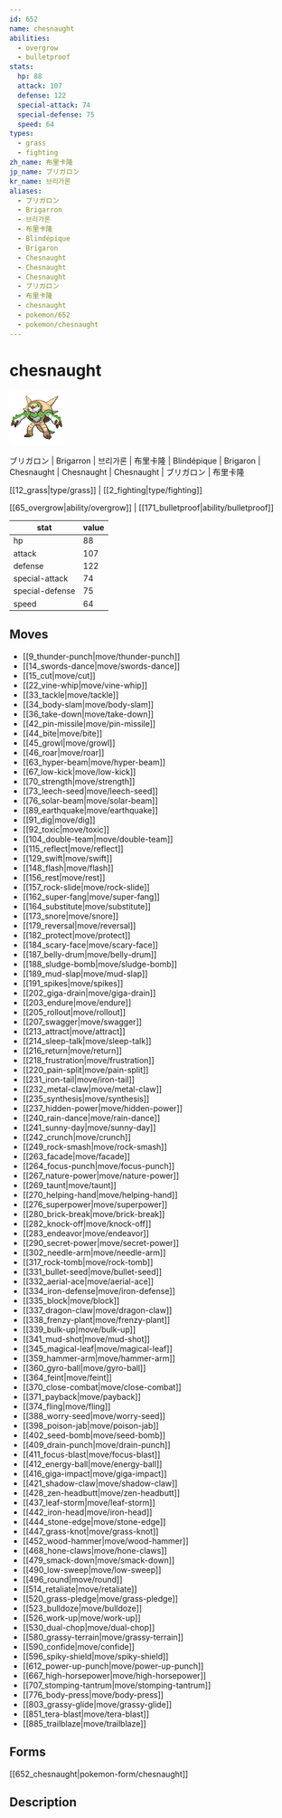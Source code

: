 ```yaml
---
id: 652
name: chesnaught
abilities:
  - overgrow
  - bulletproof
stats:
  hp: 88
  attack: 107
  defense: 122
  special-attack: 74
  special-defense: 75
  speed: 64
types:
  - grass
  - fighting
zh_name: 布里卡隆
jp_name: ブリガロン
kr_name: 브리가론
aliases:
  - ブリガロン
  - Brigarron
  - 브리가론
  - 布里卡隆
  - Blindépique
  - Brigaron
  - Chesnaught
  - Chesnaught
  - Chesnaught
  - ブリガロン
  - 布里卡隆
  - chesnaught
  - pokemon/652
  - pokemon/chesnaught
---
```

# chesnaught

![](https://raw.githubusercontent.com/PokeAPI/sprites/master/sprites/pokemon/652.png)

ブリガロン | Brigarron | 브리가론 | 布里卡隆 | Blindépique | Brigaron | Chesnaught | Chesnaught | Chesnaught | ブリガロン | 布里卡隆

[[12_grass|type/grass]] | [[2_fighting|type/fighting]]

[[65_overgrow|ability/overgrow]] | [[171_bulletproof|ability/bulletproof]]

|stat|value|
|---|---|
|hp|88|
|attack|107|
|defense|122|
|special-attack|74|
|special-defense|75|
|speed|64|


## Moves

- [[9_thunder-punch|move/thunder-punch]]
- [[14_swords-dance|move/swords-dance]]
- [[15_cut|move/cut]]
- [[22_vine-whip|move/vine-whip]]
- [[33_tackle|move/tackle]]
- [[34_body-slam|move/body-slam]]
- [[36_take-down|move/take-down]]
- [[42_pin-missile|move/pin-missile]]
- [[44_bite|move/bite]]
- [[45_growl|move/growl]]
- [[46_roar|move/roar]]
- [[63_hyper-beam|move/hyper-beam]]
- [[67_low-kick|move/low-kick]]
- [[70_strength|move/strength]]
- [[73_leech-seed|move/leech-seed]]
- [[76_solar-beam|move/solar-beam]]
- [[89_earthquake|move/earthquake]]
- [[91_dig|move/dig]]
- [[92_toxic|move/toxic]]
- [[104_double-team|move/double-team]]
- [[115_reflect|move/reflect]]
- [[129_swift|move/swift]]
- [[148_flash|move/flash]]
- [[156_rest|move/rest]]
- [[157_rock-slide|move/rock-slide]]
- [[162_super-fang|move/super-fang]]
- [[164_substitute|move/substitute]]
- [[173_snore|move/snore]]
- [[179_reversal|move/reversal]]
- [[182_protect|move/protect]]
- [[184_scary-face|move/scary-face]]
- [[187_belly-drum|move/belly-drum]]
- [[188_sludge-bomb|move/sludge-bomb]]
- [[189_mud-slap|move/mud-slap]]
- [[191_spikes|move/spikes]]
- [[202_giga-drain|move/giga-drain]]
- [[203_endure|move/endure]]
- [[205_rollout|move/rollout]]
- [[207_swagger|move/swagger]]
- [[213_attract|move/attract]]
- [[214_sleep-talk|move/sleep-talk]]
- [[216_return|move/return]]
- [[218_frustration|move/frustration]]
- [[220_pain-split|move/pain-split]]
- [[231_iron-tail|move/iron-tail]]
- [[232_metal-claw|move/metal-claw]]
- [[235_synthesis|move/synthesis]]
- [[237_hidden-power|move/hidden-power]]
- [[240_rain-dance|move/rain-dance]]
- [[241_sunny-day|move/sunny-day]]
- [[242_crunch|move/crunch]]
- [[249_rock-smash|move/rock-smash]]
- [[263_facade|move/facade]]
- [[264_focus-punch|move/focus-punch]]
- [[267_nature-power|move/nature-power]]
- [[269_taunt|move/taunt]]
- [[270_helping-hand|move/helping-hand]]
- [[276_superpower|move/superpower]]
- [[280_brick-break|move/brick-break]]
- [[282_knock-off|move/knock-off]]
- [[283_endeavor|move/endeavor]]
- [[290_secret-power|move/secret-power]]
- [[302_needle-arm|move/needle-arm]]
- [[317_rock-tomb|move/rock-tomb]]
- [[331_bullet-seed|move/bullet-seed]]
- [[332_aerial-ace|move/aerial-ace]]
- [[334_iron-defense|move/iron-defense]]
- [[335_block|move/block]]
- [[337_dragon-claw|move/dragon-claw]]
- [[338_frenzy-plant|move/frenzy-plant]]
- [[339_bulk-up|move/bulk-up]]
- [[341_mud-shot|move/mud-shot]]
- [[345_magical-leaf|move/magical-leaf]]
- [[359_hammer-arm|move/hammer-arm]]
- [[360_gyro-ball|move/gyro-ball]]
- [[364_feint|move/feint]]
- [[370_close-combat|move/close-combat]]
- [[371_payback|move/payback]]
- [[374_fling|move/fling]]
- [[388_worry-seed|move/worry-seed]]
- [[398_poison-jab|move/poison-jab]]
- [[402_seed-bomb|move/seed-bomb]]
- [[409_drain-punch|move/drain-punch]]
- [[411_focus-blast|move/focus-blast]]
- [[412_energy-ball|move/energy-ball]]
- [[416_giga-impact|move/giga-impact]]
- [[421_shadow-claw|move/shadow-claw]]
- [[428_zen-headbutt|move/zen-headbutt]]
- [[437_leaf-storm|move/leaf-storm]]
- [[442_iron-head|move/iron-head]]
- [[444_stone-edge|move/stone-edge]]
- [[447_grass-knot|move/grass-knot]]
- [[452_wood-hammer|move/wood-hammer]]
- [[468_hone-claws|move/hone-claws]]
- [[479_smack-down|move/smack-down]]
- [[490_low-sweep|move/low-sweep]]
- [[496_round|move/round]]
- [[514_retaliate|move/retaliate]]
- [[520_grass-pledge|move/grass-pledge]]
- [[523_bulldoze|move/bulldoze]]
- [[526_work-up|move/work-up]]
- [[530_dual-chop|move/dual-chop]]
- [[580_grassy-terrain|move/grassy-terrain]]
- [[590_confide|move/confide]]
- [[596_spiky-shield|move/spiky-shield]]
- [[612_power-up-punch|move/power-up-punch]]
- [[667_high-horsepower|move/high-horsepower]]
- [[707_stomping-tantrum|move/stomping-tantrum]]
- [[776_body-press|move/body-press]]
- [[803_grassy-glide|move/grassy-glide]]
- [[851_tera-blast|move/tera-blast]]
- [[885_trailblaze|move/trailblaze]]

## Forms



[[652_chesnaught|pokemon-form/chesnaught]]

## Description



